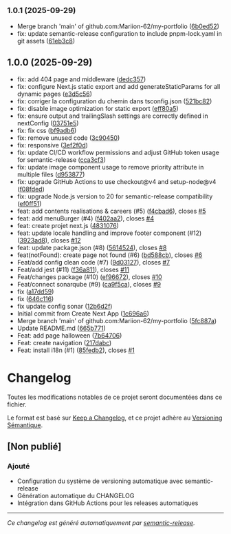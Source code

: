 ## <small>1.0.1 (2025-09-29)</small>

* Merge branch 'main' of github.com:Mariion-62/my-portfolio ([6b0ed52](https://github.com/Mariion-62/my-portfolio/commit/6b0ed52))
* fix: update semantic-release configuration to include pnpm-lock.yaml in git assets ([61eb3c8](https://github.com/Mariion-62/my-portfolio/commit/61eb3c8))

## 1.0.0 (2025-09-29)

* fix: add 404 page and middleware ([dedc357](https://github.com/Mariion-62/my-portfolio/commit/dedc357))
* fix: configure Next.js static export and add generateStaticParams for all dynamic pages ([e3d5c56](https://github.com/Mariion-62/my-portfolio/commit/e3d5c56))
* fix: corriger la configuration du chemin dans tsconfig.json ([521bc82](https://github.com/Mariion-62/my-portfolio/commit/521bc82))
* fix: disable image optimization for static export ([eff80a5](https://github.com/Mariion-62/my-portfolio/commit/eff80a5))
* fix: ensure output and trailingSlash settings are correctly defined in nextConfig ([03751e5](https://github.com/Mariion-62/my-portfolio/commit/03751e5))
* fix: fix css ([bf9adb6](https://github.com/Mariion-62/my-portfolio/commit/bf9adb6))
* fix: remove unused code ([3c90450](https://github.com/Mariion-62/my-portfolio/commit/3c90450))
* fix: responsive ([3ef2f0d](https://github.com/Mariion-62/my-portfolio/commit/3ef2f0d))
* fix: update CI/CD workflow permissions and adjust GitHub token usage for semantic-release ([cca3cf3](https://github.com/Mariion-62/my-portfolio/commit/cca3cf3))
* fix: update image component usage to remove priority attribute in multiple files ([d953877](https://github.com/Mariion-62/my-portfolio/commit/d953877))
* fix: upgrade GitHub Actions to use checkout@v4 and setup-node@v4 ([f08fded](https://github.com/Mariion-62/my-portfolio/commit/f08fded))
* fix: upgrade Node.js version to 20 for semantic-release compatibility ([ef0ff51](https://github.com/Mariion-62/my-portfolio/commit/ef0ff51))
* feat: add contents realisations & careers (#5) ([f4cbad6](https://github.com/Mariion-62/my-portfolio/commit/f4cbad6)), closes [#5](https://github.com/Mariion-62/my-portfolio/issues/5)
* feat: add menuBurger (#4) ([f402aa2](https://github.com/Mariion-62/my-portfolio/commit/f402aa2)), closes [#4](https://github.com/Mariion-62/my-portfolio/issues/4)
* feat: create projet next.js ([4831076](https://github.com/Mariion-62/my-portfolio/commit/4831076))
* feat: update locale handling and improve footer component (#12) ([3923ad8](https://github.com/Mariion-62/my-portfolio/commit/3923ad8)), closes [#12](https://github.com/Mariion-62/my-portfolio/issues/12)
* feat: update package.json (#8) ([5614524](https://github.com/Mariion-62/my-portfolio/commit/5614524)), closes [#8](https://github.com/Mariion-62/my-portfolio/issues/8)
* feat(notFound): create page not found (#6) ([bd588cb](https://github.com/Mariion-62/my-portfolio/commit/bd588cb)), closes [#6](https://github.com/Mariion-62/my-portfolio/issues/6)
* Feat/add config clean code (#7) ([9d03127](https://github.com/Mariion-62/my-portfolio/commit/9d03127)), closes [#7](https://github.com/Mariion-62/my-portfolio/issues/7)
* Feat/add jest (#11) ([f36a811](https://github.com/Mariion-62/my-portfolio/commit/f36a811)), closes [#11](https://github.com/Mariion-62/my-portfolio/issues/11)
* Feat/changes package (#10) ([ef96672](https://github.com/Mariion-62/my-portfolio/commit/ef96672)), closes [#10](https://github.com/Mariion-62/my-portfolio/issues/10)
* Feat/connect sonarqube (#9) ([ca9f5ca](https://github.com/Mariion-62/my-portfolio/commit/ca9f5ca)), closes [#9](https://github.com/Mariion-62/my-portfolio/issues/9)
* fix ([a17dd59](https://github.com/Mariion-62/my-portfolio/commit/a17dd59))
* fix ([646c116](https://github.com/Mariion-62/my-portfolio/commit/646c116))
* fix update config sonar ([12b6d2f](https://github.com/Mariion-62/my-portfolio/commit/12b6d2f))
* Initial commit from Create Next App ([1c696a6](https://github.com/Mariion-62/my-portfolio/commit/1c696a6))
* Merge branch 'main' of github.com:Mariion-62/my-portfolio ([5fc887a](https://github.com/Mariion-62/my-portfolio/commit/5fc887a))
* Update README.md ([665b771](https://github.com/Mariion-62/my-portfolio/commit/665b771))
* Feat: add page halloween ([7b64706](https://github.com/Mariion-62/my-portfolio/commit/7b64706))
* Feat: create navigation ([217dabc](https://github.com/Mariion-62/my-portfolio/commit/217dabc))
* Feat: install i18n (#1) ([85fedb2](https://github.com/Mariion-62/my-portfolio/commit/85fedb2)), closes [#1](https://github.com/Mariion-62/my-portfolio/issues/1)

# Changelog

Toutes les modifications notables de ce projet seront documentées dans ce fichier.

Le format est basé sur [Keep a Changelog](https://keepachangelog.com/fr/1.0.0/),
et ce projet adhère au [Versioning Sémantique](https://semver.org/lang/fr/).

## [Non publié]

### Ajouté
- Configuration du système de versioning automatique avec semantic-release
- Génération automatique du CHANGELOG
- Intégration dans GitHub Actions pour les releases automatiques

---

*Ce changelog est généré automatiquement par [semantic-release](https://github.com/semantic-release/semantic-release).*
